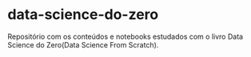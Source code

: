 # data-science-do-zero
Repositório com os conteúdos e notebooks estudados com o livro Data Science do Zero(Data Science From Scratch).
